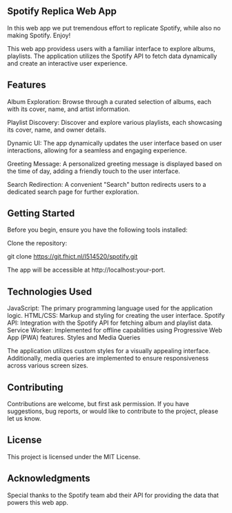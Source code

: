 ## Spotify Replica Web App

In this web app we put tremendous effort to replicate Spotify, while also no making Spotify. Enjoy!


This web app providess users with a familiar interface to explore albums, playlists. The application utilizes the Spotify API to fetch data dynamically and create an interactive user experience.

## Features

Album Exploration: Browse through a curated selection of albums, each with its cover, name, and artist information.

Playlist Discovery: Discover and explore various playlists, each showcasing its cover, name, and owner details.

Dynamic UI: The app dynamically updates the user interface based on user interactions, allowing for a seamless and engaging experience.

Greeting Message: A personalized greeting message is displayed based on the time of day, adding a friendly touch to the user interface.

Search Redirection: A convenient "Search" button redirects users to a dedicated search page for further exploration.

## Getting Started

Before you begin, ensure you have the following tools installed:

Clone the repository:

git clone https://git.fhict.nl/I514520/spotify.git

The app will be accessible at http://localhost:your-port.



## Technologies Used

JavaScript: The primary programming language used for the application logic.
HTML/CSS: Markup and styling for creating the user interface.
Spotify API: Integration with the Spotify API for fetching album and playlist data.
Service Worker: Implemented for offline capabilities using Progressive Web App (PWA) features.
Styles and Media Queries

The application utilizes custom styles for a visually appealing interface. Additionally, media queries are implemented to ensure responsiveness across various screen sizes.


## Contributing

Contributions are welcome, but first ask permission. If you have suggestions, bug reports, or would like to contribute to the project, please let us know.

## License

This project is licensed under the MIT License.

## Acknowledgments

Special thanks to the Spotify team abd their API for providing the data that powers this web app.
